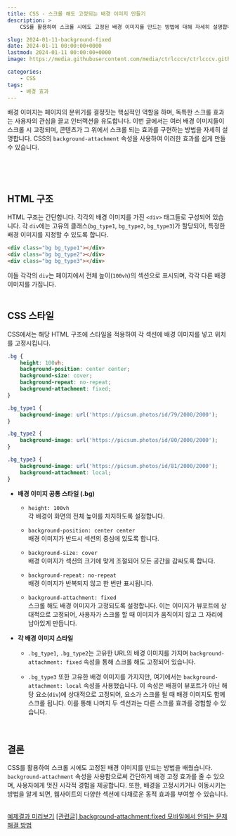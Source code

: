 ```yaml
---
title: CSS - 스크롤 해도 고정되는 배경 이미지 만들기
description: >  
    CSS를 활용하여 스크롤 시에도 고정된 배경 이미지를 만드는 방법에 대해 자세히 설명합니다. 각기 다른 스타일의 배경 이미지를 가진 섹션들을 구성하고, 배경 고정 효과를 주어 독특한 시각적 경험을 제공하는 웹 페이지 디자인 기법을 소개합니다.

slug: 2024-01-11-background-fixed
date: 2024-01-11 00:00:00+0000
lastmod: 2024-01-11 00:00:00+0000
image: https://media.githubusercontent.com/media/ctrlcccv/ctrlcccv.github.io/master/assets/img/post/2024-01-11-background-fixed.webp

categories:
    - CSS
tags:
    - 배경 효과
---
```

배경 이미지는 페이지의 분위기를 결정짓는 핵심적인 역할을 하며, 독특한 스크롤 효과는 사용자의 관심을 끌고 인터랙션을 유도합니다. 이번 글에서는 여러 배경 이미지들이 스크롤 시 고정되며, 콘텐츠가 그 위에서 스크롤 되는 효과를 구현하는 방법을 자세히 설명합니다. CSS의 `background-attachment` 속성을 사용하여 이러한 효과를 쉽게 만들 수 있습니다.  

<br>

<ins class="adsbygoogle"
     style="display:block; text-align:center;"
     data-ad-layout="in-article"
     data-ad-format="fluid"
     data-ad-client="ca-pub-8535540836842352"
     data-ad-slot="2974559225"></ins>
<script>
     (adsbygoogle = window.adsbygoogle || []).push({});
</script>


<br>

## HTML 구조

HTML 구조는 간단합니다. 각각의 배경 이미지를 가진 `<div>` 태그들로 구성되어 있습니다. 각 `div`에는 고유의 클래스(`bg_type1`, `bg_type2`, `bg_type3`)가 할당되어, 특정한 배경 이미지를 지정할 수 있도록 합니다.

```html
<div class="bg bg_type1"></div>
<div class="bg bg_type2"></div>
<div class="bg bg_type3"></div>
```
이들 각각의 `div`는 페이지에서 전체 높이(`100vh`)의 섹션으로 표시되며, 각각 다른 배경 이미지를 가집니다.   
<br>

## CSS 스타일

CSS에서는 해당 HTML 구조에 스타일을 적용하여 각 섹션에 배경 이미지를 넣고 위치를 고정시킵니다.  

```css
.bg {
    height: 100vh;
    background-position: center center;
    background-size: cover;
    background-repeat: no-repeat;
    background-attachment: fixed;
}

.bg_type1 {
    background-image: url('https://picsum.photos/id/79/2000/2000');
}

.bg_type2 {
    background-image: url('https://picsum.photos/id/80/2000/2000');
}

.bg_type3 {
    background-image: url('https://picsum.photos/id/81/2000/2000');
    background-attachment: local;
}
```



<ins class="adsbygoogle"
     style="display:block; text-align:center;"
     data-ad-layout="in-article"
     data-ad-format="fluid"
     data-ad-client="ca-pub-8535540836842352"
     data-ad-slot="2974559225"></ins>
<script>
     (adsbygoogle = window.adsbygoogle || []).push({});
</script>


* **배경 이미지 공통 스타일 (.bg)**

  * `height: 100vh`  
  각 배경이 화면의 전체 높이를 차지하도록 설정합니다.

  * `background-position: center center`  
  배경 이미지가 반드시 섹션의 중심에 있도록 합니다.

  * `background-size: cover`  
  배경 이미지가 섹션의 크기에 맞게 조절되어 모든 공간을 감싸도록 합니다.

  * `background-repeat: no-repeat`  
  배경 이미지가 반복되지 않고 한 번만 표시됩니다.

  * `background-attachment: fixed`  
  스크롤 해도 배경 이미지가 고정되도록 설정합니다. 이는 이미지가 뷰포트에 상대적으로 고정되어, 사용자가 스크롤 할 때 이미지가 움직이지 않고 그 자리에 남아있게 만듭니다.

* **각 배경 이미지 스타일**  

  * `.bg_type1`, `.bg_type2`는 고유한 URL의 배경 이미지를 가지며 `background-attachment: fixed` 속성을 통해 스크롤 해도 고정되어 있습니다.  

  * `.bg_type3` 또한 고유한 배경 이미지를 가지지만, 여기에서는 `background-attachment: local` 속성을 사용했습니다. 이 속성은 배경이 뷰포트가 아닌 해당 요소(`div`)에 상대적으로 고정되어, 요소가 스크롤 될 때 배경 이미지도 함께 스크롤 됩니다. 이를 통해 나머지 두 섹션과는 다른 스크롤 효과를 경험할 수 있습니다.

<br>

## 결론
CSS를 활용하여 스크롤 시에도 고정된 배경 이미지를 만드는 방법을 배웠습니다. `background-attachment` 속성을 사용함으로써 간단하게 배경 고정 효과를 줄 수 있으며, 사용자에게 멋진 시각적 경험을 제공합니다. 또한, 배경을 고정시키거나 이동시키는 방법을 알게 되면, 웹사이트의 다양한 섹션에 다채로운 동적 효과를 부여할 수 있습니다.  
<br>

<div class="btn_wrap">
    <a target="_blank" href="https://ctrlcccv.github.io/ctrlcccv-demo/2024-01-11-background-fixed/">예제결과 미리보기</a>
    <a href="https://ctrlcccv.github.io/code/2024-01-12-background-fixed2/">[관련글] background-attachment:fixed 모바일에서 안되는 문제 해결 방법</a>
</div>

